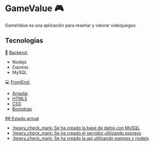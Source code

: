 # GameValue :video_game: 
GameValue es una aplicación para reseñar y valorar videojuegos.

## Tecnologías
:floppy_disk: <u>Backend:</u>
<ul>
<li>Nodejs</li><li>Express</li><li>MySQL</li>
</ul>

:computer: <u>FrontEnd:</ul>
<ul>
<li>Angular</li><li>HTML5</li><li>CSS</li><li>Bootstrap</li>
</ul>
## Estado actual
<ul>
<li>:heavy_check_mark: Se ha creado la base de datos con MySQL</li>
<li>:heavy_check_mark: Se ha creado el servidor utilizando express </li>
<li>:heavy_check_mark: Se ha creado la api utilizando express y nodejs</li>
</ul>
